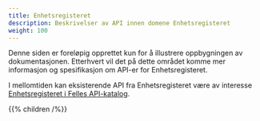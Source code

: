 ```yaml
---
title: Enhetsregisteret
description: Beskrivelser av API innen domene Enhetsregisteret
weight: 100
---
```


Denne siden er foreløpig opprettet kun for å illustrere oppbygningen av dokumentasjonen. Etterhvert vil det på dette området komme mer informasjon og spesifikasjon om API-er for Enhetsregisteret. 

I mellomtiden kan eksisterende API fra Enhetsregisteret være av interesse [Enhetsregisteret i Felles API-katalog](https://data.norge.no/datasets/68d08f28-a16d-4fab-a953-ed4ab08ce2e2).

{{% children /%}}
